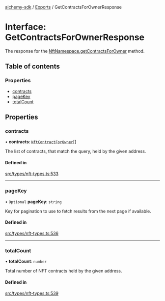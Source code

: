 [alchemy-sdk](../README.md) / [Exports](../modules.md) / GetContractsForOwnerResponse

# Interface: GetContractsForOwnerResponse

The response for the [NftNamespace.getContractsForOwner](../classes/NftNamespace.md#getcontractsforowner) method.

## Table of contents

### Properties

- [contracts](GetContractsForOwnerResponse.md#contracts)
- [pageKey](GetContractsForOwnerResponse.md#pagekey)
- [totalCount](GetContractsForOwnerResponse.md#totalcount)

## Properties

### contracts

• **contracts**: [`NftContractForOwner`](NftContractForOwner.md)[]

The list of contracts, that match the query, held by the given address.

#### Defined in

[src/types/nft-types.ts:533](https://github.com/alchemyplatform/alchemy-sdk-js/blob/8f119ad1/src/types/nft-types.ts#L533)

___

### pageKey

• `Optional` **pageKey**: `string`

Key for pagination to use to fetch results from the next page if available.

#### Defined in

[src/types/nft-types.ts:536](https://github.com/alchemyplatform/alchemy-sdk-js/blob/8f119ad1/src/types/nft-types.ts#L536)

___

### totalCount

• **totalCount**: `number`

Total number of NFT contracts held by the given address.

#### Defined in

[src/types/nft-types.ts:539](https://github.com/alchemyplatform/alchemy-sdk-js/blob/8f119ad1/src/types/nft-types.ts#L539)
